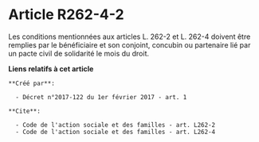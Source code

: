 # Article R262-4-2

Les conditions mentionnées aux articles L. 262-2 et L. 262-4 doivent être remplies par le bénéficiaire et son conjoint,
concubin ou partenaire lié par un pacte civil de solidarité le mois du droit.

**Liens relatifs à cet article**

	**Créé par**:

	  - Décret n°2017-122 du 1er février 2017 - art. 1

	**Cite**:

	  - Code de l'action sociale et des familles - art. L262-2
	  - Code de l'action sociale et des familles - art. L262-4
